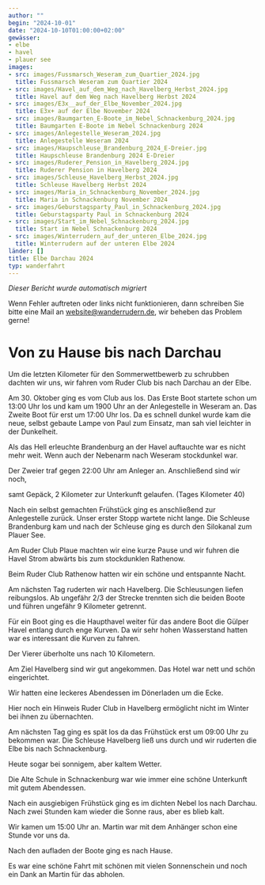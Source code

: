 ```yaml
---
author: ""
begin: "2024-10-01"
date: "2024-10-10T01:00:00+02:00"
gewässer:
- elbe
- havel
- plauer see
images:
- src: images/Fussmarsch_Weseram_zum_Quartier_2024.jpg
  title: Fussmarsch Weseram zum Quartier 2024
- src: images/Havel_auf_dem_Weg_nach_Havelberg_Herbst_2024.jpg
  title: Havel auf dem Weg nach Havelberg Herbst 2024
- src: images/E3x__auf_der_Elbe_November_2024.jpg
  title: E3x+ auf der Elbe November 2024
- src: images/Baumgarten_E-Boote_im_Nebel_Schnackenburg_2024.jpg
  title: Baumgarten E-Boote im Nebel Schnackenburg 2024
- src: images/Anlegestelle_Weseram_2024.jpg
  title: Anlegestelle Weseram 2024
- src: images/Haupschleuse_Brandenburg_2024_E-Dreier.jpg
  title: Haupschleuse Brandenburg 2024 E-Dreier
- src: images/Ruderer_Pension_in_Havelberg_2024.jpg
  title: Ruderer Pension in Havelberg 2024
- src: images/Schleuse_Havelberg_Herbst_2024.jpg
  title: Schleuse Havelberg Herbst 2024
- src: images/Maria_in_Schnackenburg_November_2024.jpg
  title: Maria in Schnackenburg November 2024
- src: images/Geburstagsparty_Paul_in_Schnackenburg_2024.jpg
  title: Geburstagsparty Paul in Schnackenburg 2024
- src: images/Start_im_Nebel_Schnackenburg_2024.jpg
  title: Start im Nebel Schnackenburg 2024
- src: images/Winterrudern_auf_der_unteren_Elbe_2024.jpg
  title: Winterrudern auf der unteren Elbe 2024
länder: []
title: Elbe Darchau 2024
typ: wanderfahrt
---
```



*Dieser Bericht wurde automatisch migriert*

Wenn Fehler auftreten oder links nicht funktionieren, dann schreiben Sie bitte eine Mail an website@wanderrudern.de, wir beheben das Problem gerne!



# Von zu Hause bis nach Darchau


Um die letzten Kilometer für den Sommerwettbewerb zu schrubben dachten wir uns, wir fahren vom Ruder Club bis nach Darchau an der Elbe.

Am 30. Oktober ging es vom Club aus los. Das Erste Boot startete schon um 13:00 Uhr los und kam um 1900 Uhr an der Anlegestelle in Weseram an. Das Zweite Boot für erst um 17:00 Uhr los. Da es schnell dunkel wurde kam die neue, selbst gebaute Lampe von Paul zum Einsatz, man sah viel leichter in der Dunkelheit.

Als das Hell erleuchte Brandenburg an der Havel auftauchte war es nicht mehr weit. Wenn auch der Nebenarm nach Weseram stockdunkel war.

Der Zweier traf gegen 22:00 Uhr am Anleger an. Anschließend sind wir noch,

samt Gepäck, 2 Kilometer zur Unterkunft gelaufen. (Tages Kilometer 40)

Nach ein selbst gemachten Frühstück ging es anschließend zur Anlegestelle zurück. Unser erster Stopp wartete nicht lange. Die Schleuse Brandenburg kam und nach der Schleuse ging es durch den Silokanal zum Plauer See.

Am Ruder Club Plaue machten wir eine kurze Pause und wir fuhren die Havel Strom abwärts bis zum stockdunklen Rathenow.

Beim Ruder Club Rathenow hatten wir ein schöne und entspannte Nacht.

Am nächsten Tag ruderten wir nach Havelberg. Die Schleusungen liefen reibungslos. Ab ungefähr 2/3 der Strecke trennten sich die beiden Boote und führen ungefähr 9 Kilometer getrennt.

Für ein Boot ging es die Haupthavel weiter für das andere Boot die Gülper Havel entlang durch enge Kurven. Da wir sehr hohen Wasserstand hatten war es interessant die Kurven zu fahren.

Der Vierer überholte uns nach 10 Kilometern.

Am Ziel Havelberg sind wir gut angekommen. Das Hotel war nett und schön eingerichtet.

Wir hatten eine leckeres Abendessen im Dönerladen um die Ecke.

Hier noch ein Hinweis Ruder Club in Havelberg ermöglicht nicht im Winter bei ihnen zu übernachten.

Am nächsten Tag ging es spät los da das Frühstück erst um 09:00 Uhr zu bekommen war. Die Schleuse Havelberg ließ uns durch und wir ruderten die Elbe bis nach Schnackenburg.

Heute sogar bei sonnigem, aber kaltem Wetter.

Die Alte Schule in Schnackenburg war wie immer eine schöne Unterkunft mit gutem Abendessen.

Nach ein ausgiebigen Frühstück ging es im dichten Nebel los nach Darchau. Nach zwei Stunden kam wieder die Sonne raus, aber es blieb kalt.

Wir kamen um 15:00 Uhr an. Martin war mit dem Anhänger schon eine Stunde vor uns da.

Nach den aufladen der Boote ging es nach Hause.

Es war eine schöne Fahrt mit schönen mit vielen Sonnenschein und noch ein Dank an Martin für das abholen.
